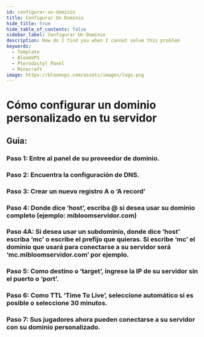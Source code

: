 ```yaml
---
id: configurar-un-dominio
title: Configurar Un Dominio
hide_title: true
hide_table_of_contents: false
sidebar_label: Configurar Un Dominio
description: How do I find you when I cannot solve this problem
keywords:
  - Template
  - BloomVPS
  - Pterodactyl Panel
  - Minecraft
image: https://bloomvps.com/assets/images/logo.png
---
```

# Cómo configurar un dominio personalizado en tu servidor

## Guia:

### Paso 1: Entre al panel de su proveedor de dominio.


### Paso 2: Encuentra la configuración de DNS.

### Paso 3: Crear un nuevo registro A o ‘A record’

### Paso 4: Donde dice ‘host’, escriba @ si desea usar su dominio completo (ejemplo: mibloomservidor.com)
 
### Paso 4A: Si desea usar un subdominio, donde dice ‘host’ escriba ‘mc’ o escribe el prefijo que quieras. Si escribe ‘mc’ el dominio que usará para conectarse a su servidor será ‘mc.mibloomservidor.com’ por ejemplo.  

### Paso 5: Como destino o ‘target’, ingrese la IP de su servidor sin el puerto o ‘port’.

### Paso 6: Como TTL ‘Time To Live’, seleccione automático si es posible o seleccione 30 minutos.

### Paso 7: Sus jugadores ahora pueden conectarse a su servidor con su dominio personalizado.
